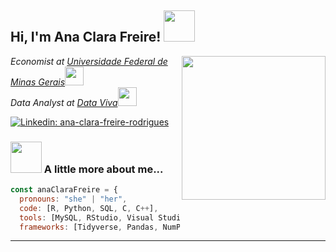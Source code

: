 <h2> Hi, I'm Ana Clara Freire! <img src="https://media.giphy.com/media/mGcNjsfWAjY5AEZNw6/giphy.gif" width="50"></h2>
<img align='right' src="https://media.giphy.com/media/ieyl9zmCjO4b4t6qoY/giphy.gif" width="230">
<p><em>Economist at <a href="http://www.ufmg.br">Universidade Federal de Minas Gerais</a><img src="https://media.giphy.com/media/fYSnHlufseco8Fh93Z/giphy.gif" width="30"></br>Data Analyst at <a href="https://www.dataviva.info">Data Viva</a><img src="https://media.giphy.com/media/WUlplcMpOCEmTGBtBW/giphy.gif" width="30"> 
</em></p>

[![Linkedin: ana-clara-freire-rodrigues](https://img.shields.io/badge/-thaianebraga-blue?style=flat-square&logo=Linkedin&logoColor=white&link=https://www.linkedin.com/in/ana-clara-freire-rodrigues)](https://www.linkedin.com/in/ana-clara-freire-rodrigues)


### <img src="https://media.giphy.com/media/VgCDAzcKvsR6OM0uWg/giphy.gif" width="50"> A little more about me...  

```javascript
const anaClaraFreire = {
  pronouns: "she" | "her",
  code: [R, Python, SQL, C, C++],
  tools: [MySQL, RStudio, Visual Studio, Google Colaboratory, Jupyter],
  frameworks: [Tidyverse, Pandas, NumPy, Matplotlib, Seaborn]}
```
---
